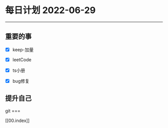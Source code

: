 #  每日计划 2022-06-29
---
## 重要的事
- [x]  keep-加量
- [x]  leetCode
- [x]  ts小册
- [x] bug修复



## 提升自己

  

git ===

[[00.index]]









